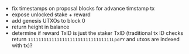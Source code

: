 * fix timestamps on proposal blocks for advance timstamp tx
* expose unlocked stake + reward
* add genesis UTXOs to block 0
* return height in balance
* determine if reward TxID is just the staker TxID (traditional tx ID checks
  return `11111111111111111111111111111111LpoYY` and utxos are indexed with tx)?
